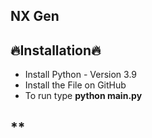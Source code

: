 ## NX Gen


## **🔥Installation🔥**

 - Install Python - Version 3.9
 - Install the File on GitHub
 - To run type **python main.py**

## **
